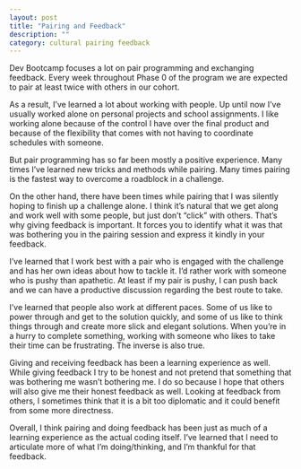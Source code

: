 ```yaml
---
layout: post
title: "Pairing and Feedback"
description: ""
category: cultural pairing feedback
---
```


Dev Bootcamp focuses a lot on pair programming and exchanging feedback. Every week throughout Phase 0 of the program we are expected to pair at least twice with others in our cohort.

As a result, I’ve learned a lot about working with people. Up until now I’ve usually worked alone on personal projects and school assignments. I like working alone because of the control I have over the final product and because of the flexibility that comes with not having to coordinate schedules with someone.

But pair programming has so far been mostly a positive experience. Many times I’ve learned new tricks and methods while pairing. Many times pairing is the fastest way to overcome a roadblock in a challenge.

On the other hand, there have been times while pairing that I was silently hoping to finish up a challenge alone. I think it’s natural that we get along and work well with some people, but just don’t “click” with others. That’s why giving feedback is important. It forces you to identify what it was that was bothering you in the pairing session and express it kindly in your feedback.

I’ve learned that I work best with a pair who is engaged with the challenge and has her own ideas about how to tackle it. I’d rather work with someone who is pushy than apathetic. At least if my pair is pushy, I can push back and we can have a productive discussion regarding the best route to take.

I’ve learned that people also work at different paces. Some of us like to power through and get to the solution quickly, and some of us like to think things through and create more slick and elegant solutions. When you’re in a hurry to complete something, working with someone who likes to take their time can be frustrating. The inverse is also true.

Giving and receiving feedback has been a learning experience as well. While giving feedback I try to be honest and not pretend that something that was bothering me wasn’t bothering me. I do so because I hope that others will also give me their honest feedback as well. Looking at feedback from others, I sometimes think that it is a bit too diplomatic and it could benefit from some more directness.

Overall, I think pairing and doing feedback has been just as much of a learning experience as the actual coding itself. I’ve learned that I need to articulate more of what I’m doing/thinking, and I’m thankful for that feedback.